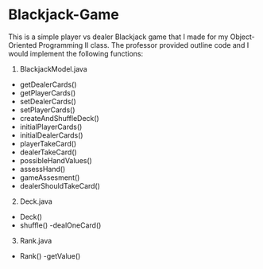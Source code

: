 # Blackjack-Game

This is a simple player vs dealer Blackjack game that I made for my Object-Oriented Programming II class. The professor provided outline code and I would implement the following functions:
1. BlackjackModel.java
  - getDealerCards()
  - getPlayerCards()
  - setDealerCards()
  - setPlayerCards()
  - createAndShuffleDeck()
  - initialPlayerCards()
  - initialDealerCards()
  - playerTakeCard()
  - dealerTakeCard()
  - possibleHandValues()
  - assessHand()
  - gameAssesment()
  - dealerShouldTakeCard()
2. Deck.java
  - Deck()
  - shuffle()
  -dealOneCard()
3. Rank.java
  - Rank()
  -getValue()
  
